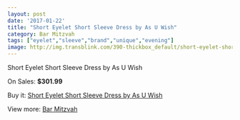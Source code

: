 ```yaml
---
layout: post
date: '2017-01-22'
title: "Short Eyelet Short Sleeve Dress by As U Wish"
category: Bar Mitzvah
tags: ["eyelet","sleeve","brand","unique","evening"]
image: http://img.transblink.com/390-thickbox_default/short-eyelet-short-sleeve-dress-by-as-u-wish.jpg
---
```

Short Eyelet Short Sleeve Dress by As U Wish

On Sales: **$301.99**
<a href="https://www.transblink.com/en/bar-mitzvah/102-short-eyelet-short-sleeve-dress-by-as-u-wish.html"><amp-img layout="responsive" width="600" height="600" src="//img.transblink.com/390-thickbox_default/short-eyelet-short-sleeve-dress-by-as-u-wish.jpg" alt="Short Eyelet Short Sleeve Dress by As U Wish 0" /></a>
<a href="https://www.transblink.com/en/bar-mitzvah/102-short-eyelet-short-sleeve-dress-by-as-u-wish.html"><amp-img layout="responsive" width="600" height="600" src="//img.transblink.com/392-thickbox_default/short-eyelet-short-sleeve-dress-by-as-u-wish.jpg" alt="Short Eyelet Short Sleeve Dress by As U Wish 1" /></a>
<a href="https://www.transblink.com/en/bar-mitzvah/102-short-eyelet-short-sleeve-dress-by-as-u-wish.html"><amp-img layout="responsive" width="600" height="600" src="//img.transblink.com/391-thickbox_default/short-eyelet-short-sleeve-dress-by-as-u-wish.jpg" alt="Short Eyelet Short Sleeve Dress by As U Wish 2" /></a>

Buy it: [Short Eyelet Short Sleeve Dress by As U Wish](https://www.transblink.com/en/bar-mitzvah/102-short-eyelet-short-sleeve-dress-by-as-u-wish.html "Short Eyelet Short Sleeve Dress by As U Wish")

View more: [Bar Mitzvah](https://www.transblink.com/en/2-bar-mitzvah "Bar Mitzvah")